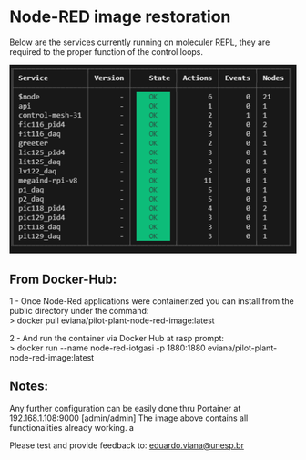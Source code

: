 # Node-RED image restoration

Below are the services currently running on moleculer REPL, they are required to the proper function of the control loops.
<p align="center">
 <img src="src/moleculer_services.png" />
</p>

## From Docker-Hub:

1 - Once Node-Red applications were containerized you can install from the public directory under the command:   
      > docker pull eviana/pilot-plant-node-red-image:latest   

2 - And run the container via Docker Hub at rasp prompt:   
      > docker run --name node-red-iotgasi -p 1880:1880 eviana/pilot-plant-node-red-image:latest   

## Notes: 
Any further configuration can be easily done thru Portainer at 192.168.1.108:9000 [admin/admin]
The image above contains all functionalities already working. a

Please test and provide feedback to: eduardo.viana@unesp.br

  
